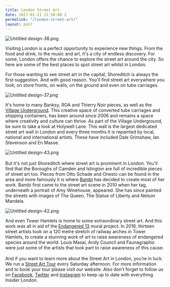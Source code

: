 ```yaml
---
title: London Street Art
date: 2017-01-21 11:50:00 Z
permalink: "/london-street-art/"
layout: post
---
```


![Untitled design-38.png](/uploads/Untitled%20design-38.png)

Visiting London is a perfect opportunity to experience new things. From the food and drink, to the music and art, it's a city of endless discovery. For some, London offers the chance to explore the street art around the city. So here are some of the best places to spot street art whilst in London.  
 
For those wanting to see street art in the capital, Shoreditch is always the first suggestion. And with good reason. You'll find street art everywhere you look; on store fronts, on walls, on the ground and even on tube carriages.

![Untitled design-37.png](/uploads/Untitled%20design-37.png)

It's home to many Banksy, ROA and Thierry Noir pieces, as well as the [Village Underground](http://www.villageunderground.co.uk). This creative space of converted tube carriages and shipping containers, has been around since 2006 and remains a space where creativity and culture can thrive. As part of the Village Underground, be sure to take a look at Holywell Lane. This wall is the largest dedicated street art wall in London and every three months it is repainted by local, national and international artists. These have included Dale Grimshaw, Ian Stevenson and En Masse. 

![Untitled design-43.png](/uploads/Untitled%20design-43.png)\
 \
But it's not just Shoreditch where street art is prominent in London. You'll find that the Boroughs of Camden and Islington are full of incredible pieces of street art too. Pieces from Otto Schade and Onesto can be found  in the area and more famously it is where [Bambi](https://www.instagram.com/therealbambistreetartist/) has decided to create most of her work.  Bambi first came to the street art scene in 2010 when her tag, underneath a portrait of Amy Winehouse, appeared. She has since painted the streets with images of The Queen, The Statue of Liberty and Nelson Mandela. 

![Untitled design-42.png](/uploads/Untitled%20design-42.png)

And even Tower Hamlets is home to some extraordinary  street art. And this work was all in aid of the [Endangered 13](http://humannatureshow.com/endangered13/) mural project. In 2016, thirteen street artists took on a 120 metre stretch of railway arches in Tower Hamlets, to create a stunning work of art to raise awareness of endangered species around the world. Louis Masai, Andy Council and Faunagraphic were just some of the artists that took part to raise awareness of this cause.  \
 \
And if you want to learn more about the Street Art in London, you’re in luck. We run a [Street Art Tour](http://www.insider-london.co.uk/tours/street-art/) every Saturday afternoon. For more information and to book your tour please visit our website. Also don't forget to follow us on [Facebook](https://www.facebook.com/insiderlondon/), [Twitter](https://twitter.com/insiderlondon) and [Instagram](https://www.instagram.com/insiderlondontours/) to keep up to date with everything Insider London.